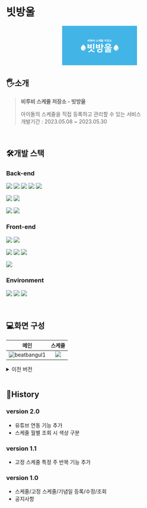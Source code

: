 # 빗방울
<div align="center">
<img width="40%" src="https://github.com/sojung32/beatbangul/blob/main/FE/public/beatbangul_banner.png"/>
</div>

## 🖐️소개
> **비투비 스케줄 저장소 - 빗방울**
>   
> 아이돌의 스케줄을 직접 등록하고 관리할 수 있는 서비스  
> 개발기간 : 2023.05.08 ~ 2023.05.30

<br/>

## 🛠️개발 스택
### Back-end
<img src="https://img.shields.io/badge/java-007396?style=for-the-badge&logo=JAVA&logoColor=white"> <img src="https://img.shields.io/badge/spring%20boot-6DB33F?style=for-the-badge&logo=springboot&logoColor=white">
<img src="https://img.shields.io/badge/spring%20security-6DB33F?style=for-the-badge&logo=springSecurity&logoColor=white">
<img src="https://img.shields.io/badge/gradle-02303A?style=for-the-badge&logo=gradle&logoColor=white">
<img src="https://img.shields.io/badge/mybatis-000000?style=for-the-badge&logo=mybatis&logoColor=white">

<img src="https://img.shields.io/badge/swagger-85EA2D?style=for-the-badge&logo=swagger&logoColor=black"> <img src="https://img.shields.io/badge/json%20web%20tokens-000000?style=for-the-badge&logo=jsonWebTokens&logoColor=white">

<img src="https://img.shields.io/badge/mariaDB-003545?style=for-the-badge&logo=mariaDB&logoColor=white"> <img src="https://img.shields.io/badge/amazonaws-232F3E?style=for-the-badge&logo=amazonaws&logoColor=white">

### Front-end
<img src="https://img.shields.io/badge/react-61DAFB?style=for-the-badge&logo=react&logoColor=black"> <img src="https://img.shields.io/badge/javascript-F7DF1E?style=for-the-badge&logo=javaScript&logoColor=black">

<img src="https://img.shields.io/badge/antDesign-0170FE?style=for-the-badge&logo=antDesign&logoColor=white"> <img src="https://img.shields.io/badge/css3-1572B6?style=for-the-badge&logo=css3&logoColor=white">
<img src="https://img.shields.io/badge/sass-CC6699?style=for-the-badge&logo=sass&logoColor=white">

<img src="https://img.shields.io/badge/Amazon%20S3-569A31?style=for-the-badge&logo=AmazonS3&logoColor=white">

### Environment
<img src="https://img.shields.io/badge/github-181717?style=for-the-badge&logo=github&logoColor=white"> <img src="https://img.shields.io/badge/intellij%20idea-000000?style=for-the-badge&logo=intellijidea&logoColor=white">
<img src="https://img.shields.io/badge/visual%20studio%20code-007ACC?style=for-the-badge&logo=visualStudioCode&logoColor=white">

<br/>

## 💻화면 구성
|메인|스케줄|
|:--:|:--:|
|![beatbangul1](https://github.com/sojung32/beatbangul/assets/56745491/a90394ca-5d1a-4cda-9ae8-4d292f32f7d0)|<img src="https://img1.daumcdn.net/thumb/R1280x0/?scode=mtistory2&fname=https%3A%2F%2Fblog.kakaocdn.net%2Fdn%2Fbnj562%2Fbtsq69EiWdv%2Fio3NzsFww6p1Vgv2wwfMG1%2Fimg.png"/>|

<details>
<summary>이전 버전</summary>

|메인|스케줄|
|:--:|:--:|
|![beatbangul1](https://github.com/sojung32/beatbangul/assets/56745491/a90394ca-5d1a-4cda-9ae8-4d292f32f7d0)|![beatbangul2](https://github.com/sojung32/beatbangul/assets/56745491/51eb1313-d37d-4dc0-ade5-2cf8abc515a9)|
</details>

<br/>

## 👻History
### version 2.0
* 유튜브 연동 기능 추가
* 스케줄 월별 조회 시 색상 구분

### version 1.1
* 고정 스케줄 특정 주 반복 기능 추가

### version 1.0
* 스케줄/고정 스케줄/기념일 등록/수정/조회
* 공지사항
